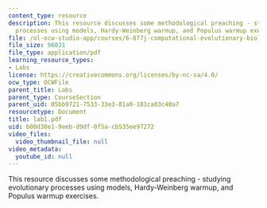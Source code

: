 ```yaml
---
content_type: resource
description: This resource discusses some methodological preaching - studying evolutionary
  processes using models, Hardy-Weinberg warmup, and Populus warmup exercises.
file: /ol-ocw-studio-app/courses/6-877j-computational-evolutionary-biology-fall-2005/b00d30e19eebd9df0f5acb535ee97272_lab1.pdf
file_size: 96031
file_type: application/pdf
learning_resource_types:
- Labs
license: https://creativecommons.org/licenses/by-nc-sa/4.0/
ocw_type: OCWFile
parent_title: Labs
parent_type: CourseSection
parent_uid: 05bb9721-7533-33e3-81a0-181ca03c40a7
resourcetype: Document
title: lab1.pdf
uid: b00d30e1-9eeb-d9df-0f5a-cb535ee97272
video_files:
  video_thumbnail_file: null
video_metadata:
  youtube_id: null
---
```

This resource discusses some methodological preaching - studying evolutionary processes using models, Hardy-Weinberg warmup, and Populus warmup exercises.